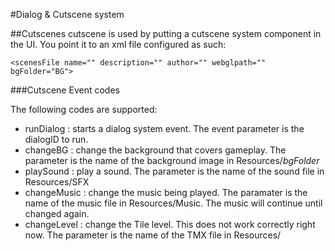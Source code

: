#Dialog & Cutscene system

##Cutscenes
cutscene is used by putting a cutscene system component in the UI. You point it to an xml file configured as such:

	<scenesFile name="" description="" author="" webglpath="" bgFolder="BG">
<sceneList>
<scene id="cs1">
 <sceneEvent id="" eventCode="runDialog" eventParameters="artifact1"/>
 <sceneEvent id="" eventCode="runDialog" eventParameters="death"/>
 <sceneEvent id="" eventCode="changeBG" eventParameters="backgroundForest"/>
 <sceneEvent id="" eventCode="playSound" eventParameters="MMXitemGet"/>
 <sceneEvent id="" eventCode="changeMusic" eventParameters="poppy"/>
 <sceneEvent id="" eventCode="runDialog" eventParameters="mines2"/>
 </scene>
 </sceneList>
 </scenesFile>
 
 ###Cutscene Event codes
 
The following codes are supported:

- runDialog : starts a dialog system event. The event parameter is the dialogID to run.
- changeBG : change the background that covers gameplay. The parameter is the name of the background image in Resources/*bgFolder*
- playSound : play a sound. The parameter is the name of the sound file in Resources/SFX
- changeMusic : change the music being played. The paramater is the name of the music file in Resources/Music. The music will continue until changed again.
- changeLevel : change the Tile level. This does not work correctly right now. The parameter is the name of the TMX file in Resources/